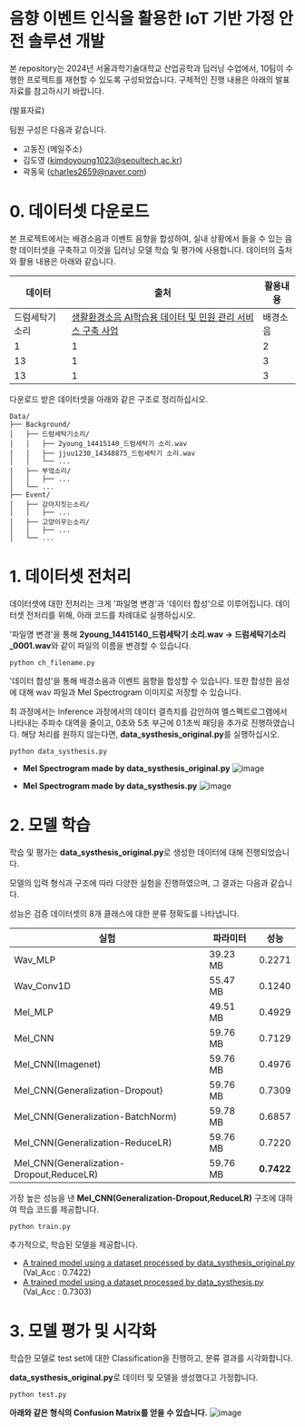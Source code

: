 # 음향 이벤트 인식을 활용한 IoT 기반 가정 안전 솔루션 개발
본 repository는 2024년 서울과학기술대학교 산업공학과 딥러닝 수업에서, 10팀이 수행한 프로젝트를 재현할 수 있도록 구성되었습니다.
구체적인 진행 내용은 아래의 발표자료를 참고하시기 바랍니다.

(발표자료)

팀원 구성은 다음과 같습니다.
+ 고동진 (메일주소)
+ 김도영 (kimdoyoung1023@seoultech.ac.kr)
+ 곽동욱 (charles2659@naver.com)
  
# 0. 데이터셋 다운로드
본 프로젝트에서는 배경소음과 이벤트 음향을 합성하여, 실내 상황에서 들을 수 있는 음향 데이터셋을 구축하고 이것을 딥러닝 모델 학습 및 평가에 사용합니다.
데이터의 출처와 활용 내용은 아래와 같습니다.

| **데이터** |**출처** | **활용내용** |
|------|--------|--------|
| 드럼세탁기소리 | [생활환경소음 AI학습용 데이터 및 민원 관리 서비스 구축 사업](https://aihub.or.kr/aihubdata/data/view.do?currMenu=115&topMenu=100&aihubDataSe=realm&dataSetSn=71296)  |배경소음|
| 1 |1   |2|
| 13 | 1   |3|
| 13 | 1   |3|

다운로드 받은 데이터셋을 아래와 같은 구조로 정리하십시오.

    Data/
    ├── Background/
    │   ├── 드럼세탁기소리/
    │   │   ├── 2young_14415140_드럼세탁기 소리.wav
    │   │   ├── jjuu1230_14348875_드럼세탁기 소리.wav
    │   │   └── ...
    │   ├── 부엌소리/
    │   │   ├── ...
    │   └── ...
    ├── Event/
    │   ├── 강아지짓는소리/
    │   │   ├── ...
    │   ├── 고양이우는소리/
    │   │   ├── ...
    │   └── ...

# 1. 데이터셋 전처리
데이터셋에 대한 전처리는 크게 '파일명 변경'과 '데이터 합성'으로 이루어집니다.
데이터셋 전처리를 위해, 아래 코드를 차례대로 실행하십시오.


'파일명 변경'을 통해 **2young_14415140_드럼세탁기 소리.wav -> 드럼세탁기소리_0001.wav**와 같이 파일의 이름을 변경할 수 있습니다.

    python ch_filename.py
   
'데이터 합성'을 통해 배경소음과 이벤트 음향을 합성할 수 있습니다. 또한 합성한 음성에 대해 wav 파일과 Mel Spectrogram 이미지로 저장할 수 있습니다.

최 과정에서는 Inference 과정에서의 데이터 결측치를 감안하여 멜스펙트로그램에서 나타내는 주파수 대역을 줄이고, 0초와 5초 부근에 0.1초씩 패딩을 추가로 진행하였습니다. 해당 처리를 원하지 않는다면, **data_systhesis_original.py**를 실행하십시오.

    python data_systhesis.py

+  **Mel Spectrogram made by data_systhesis_original.py**
  ![image](https://github.com/kodongjin/DL_project/assets/133321474/859cd5c4-ffe7-474c-ad1e-5b798da8a3f1)

+ **Mel Spectrogram made by data_systhesis.py**
![image](https://github.com/kodongjin/DL_project/assets/133321474/130a2085-b958-4ebe-9dc9-554b15e6b091)

# 2. 모델 학습
학습 및 평가는 **data_systhesis_original.py**로 생성한 데이터에 대해 진행되었습니다.

모델의 입력 형식과 구조에 따라 다양한 실험을 진행하였으며, 그 결과는 다음과 같습니다.

성능은 검증 데이터셋의 8개 클래스에 대한 분류 정확도를 나타냅니다.


|실험|파라미터|성능|
|------|---|---|
|Wav_MLP|39.23 MB|0.2271|
|Wav_Conv1D|55.47 MB|0.1240|
|Mel_MLP|49.51 MB|0.4929|
|Mel_CNN|59.76 MB|0.7129|
|Mel_CNN(Imagenet)|59.76 MB|0.4976|
|Mel_CNN(Generalization-Dropout)|59.76 MB|0.7309|
|Mel_CNN(Generalization-BatchNorm)|59.78 MB|0.6857|
|Mel_CNN(Generalization-ReduceLR)|59.76 MB|0.7220|
|Mel_CNN(Generalization-Dropout,ReduceLR)|59.76 MB|**0.7422**|

가장 높은 성능을 낸 **Mel_CNN(Generalization-Dropout,ReduceLR)** 구조에 대하여 학습 코드를 제공합니다.

    python train.py

추가적으로, 학습된 모델을 제공합니다.

+ [A trained model using a dataset processed by data_systhesis_original.py](https://drive.google.com/file/d/1Snaj06LRUnug9wvUan047H8OR-9z4Ghq/view?usp=sharing) (Val_Acc : 0.7422)
+ [A trained model using a dataset processed by data_systhesis.py](https://drive.google.com/file/d/1vSqKABHLLtc3SgJUGimdWoKj7k2TRJMe/view?usp=sharing) (Val_Acc : 0.7303)

# 3. 모델 평가 및 시각화
학습한 모델로 test set에 대한 Classification을 진행하고, 분류 결과를 시각화합니다.

**data_systhesis_original.py**로 데이터 및 모델을 생성했다고 가정합니다.

    python test.py

**아래와 같은 형식의 Confusion Matrix를 얻을 수 있습니다.**
![image](https://github.com/kodongjin/DL_project/assets/133321474/0d8045e4-f2ce-4307-abba-bac65b2b8c6c)



